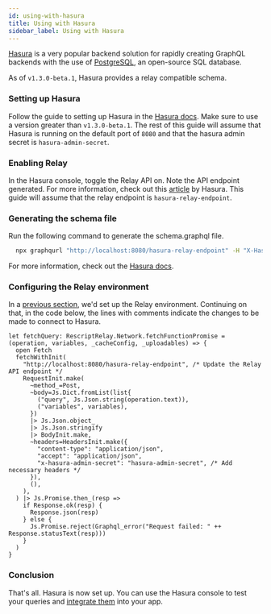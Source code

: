 ```yaml
---
id: using-with-hasura
title: Using with Hasura
sidebar_label: Using with Hasura
---
```


[Hasura](https://hasura.io) is a very popular backend solution for rapidly creating GraphQL backends with the use of [PostgreSQL](https://www.postgresql.org), an open-source SQL database.

As of `v1.3.0-beta.1`, Hasura provides a relay compatible schema.

### Setting up Hasura

Follow the guide to setting up Hasura in the [Hasura docs](https://hasura.io/docs/1.0/graphql/manual/getting-started/index.html). Make sure to use a version greater than `v1.3.0-beta.1`. The rest of this guide will assume that Hasura is running on the default port of `8080` and that the hasura admin secret is `hasura-admin-secret`.

### Enabling Relay

In the Hasura console, toggle the Relay API on. Note the API endpoint generated. For more information, check out this [article](https://hasura.io/blog/adding-relay-support-to-hasura/) by Hasura. This guide will assume that the relay endpoint is `hasura-relay-endpoint`.

### Generating the schema file

Run the following command to generate the schema.graphql file.

```bash
  npx graphqurl "http://localhost:8080/hasura-relay-endpoint" -H "X-Hasura-Admin-Secret: hasura-admin-secret" --introspect > schema.graphql
```

For more information, check out the [Hasura docs](https://hasura.io/docs/1.0/graphql/manual/schema/export-graphql-schema.html).

### Configuring the Relay environment

In a [previous section](getting-started), we'd set up the Relay environment. Continuing on that, in the code below, the lines with comments indicate the changes to be made to connect to Hasura.

```rescript
let fetchQuery: RescriptRelay.Network.fetchFunctionPromise = (operation, variables, _cacheConfig, _uploadables) => {
  open Fetch
  fetchWithInit(
    "http://localhost:8080/hasura-relay-endpoint", /* Update the Relay API endpoint */
    RequestInit.make(
      ~method_=Post,
      ~body=Js.Dict.fromList(list{
        ("query", Js.Json.string(operation.text)),
        ("variables", variables),
      })
      |> Js.Json.object_
      |> Js.Json.stringify
      |> BodyInit.make,
      ~headers=HeadersInit.make({
        "content-type": "application/json",
        "accept": "application/json",
        "x-hasura-admin-secret": "hasura-admin-secret", /* Add necessary headers */
      }),
      (),
    ),
  ) |> Js.Promise.then_(resp =>
    if Response.ok(resp) {
      Response.json(resp)
    } else {
      Js.Promise.reject(Graphql_error("Request failed: " ++ Response.statusText(resp)))
    }
  )
}

```

### Conclusion

That's all. Hasura is now set up. You can use the Hasura console to test your queries and [integrate them](making-queries) into your app.
